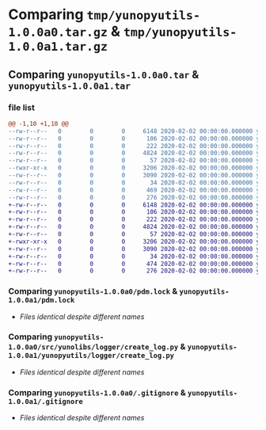 # Comparing `tmp/yunopyutils-1.0.0a0.tar.gz` & `tmp/yunopyutils-1.0.0a1.tar.gz`

## Comparing `yunopyutils-1.0.0a0.tar` & `yunopyutils-1.0.0a1.tar`

### file list

```diff
@@ -1,10 +1,10 @@
--rw-r--r--   0        0        0     6148 2020-02-02 00:00:00.000000 yunopyutils-1.0.0a0/.DS_Store
--rw-r--r--   0        0        0      106 2020-02-02 00:00:00.000000 yunopyutils-1.0.0a0/.flake8
--rw-r--r--   0        0        0      222 2020-02-02 00:00:00.000000 yunopyutils-1.0.0a0/.pypirc
--rw-r--r--   0        0        0     4824 2020-02-02 00:00:00.000000 yunopyutils-1.0.0a0/pdm.lock
--rw-r--r--   0        0        0       57 2020-02-02 00:00:00.000000 yunopyutils-1.0.0a0/src/yunolibs/__init__.py
--rwxr-xr-x   0        0        0     3206 2020-02-02 00:00:00.000000 yunopyutils-1.0.0a0/src/yunolibs/logger/create_log.py
--rw-r--r--   0        0        0     3090 2020-02-02 00:00:00.000000 yunopyutils-1.0.0a0/.gitignore
--rw-r--r--   0        0        0       34 2020-02-02 00:00:00.000000 yunopyutils-1.0.0a0/README.md
--rw-r--r--   0        0        0      469 2020-02-02 00:00:00.000000 yunopyutils-1.0.0a0/pyproject.toml
--rw-r--r--   0        0        0      276 2020-02-02 00:00:00.000000 yunopyutils-1.0.0a0/PKG-INFO
+-rw-r--r--   0        0        0     6148 2020-02-02 00:00:00.000000 yunopyutils-1.0.0a1/.DS_Store
+-rw-r--r--   0        0        0      106 2020-02-02 00:00:00.000000 yunopyutils-1.0.0a1/.flake8
+-rw-r--r--   0        0        0      222 2020-02-02 00:00:00.000000 yunopyutils-1.0.0a1/.pypirc
+-rw-r--r--   0        0        0     4824 2020-02-02 00:00:00.000000 yunopyutils-1.0.0a1/pdm.lock
+-rw-r--r--   0        0        0       57 2020-02-02 00:00:00.000000 yunopyutils-1.0.0a1/yunopyutils/__init__.py
+-rwxr-xr-x   0        0        0     3206 2020-02-02 00:00:00.000000 yunopyutils-1.0.0a1/yunopyutils/logger/create_log.py
+-rw-r--r--   0        0        0     3090 2020-02-02 00:00:00.000000 yunopyutils-1.0.0a1/.gitignore
+-rw-r--r--   0        0        0       34 2020-02-02 00:00:00.000000 yunopyutils-1.0.0a1/README.md
+-rw-r--r--   0        0        0      474 2020-02-02 00:00:00.000000 yunopyutils-1.0.0a1/pyproject.toml
+-rw-r--r--   0        0        0      276 2020-02-02 00:00:00.000000 yunopyutils-1.0.0a1/PKG-INFO
```

### Comparing `yunopyutils-1.0.0a0/pdm.lock` & `yunopyutils-1.0.0a1/pdm.lock`

 * *Files identical despite different names*

### Comparing `yunopyutils-1.0.0a0/src/yunolibs/logger/create_log.py` & `yunopyutils-1.0.0a1/yunopyutils/logger/create_log.py`

 * *Files identical despite different names*

### Comparing `yunopyutils-1.0.0a0/.gitignore` & `yunopyutils-1.0.0a1/.gitignore`

 * *Files identical despite different names*

